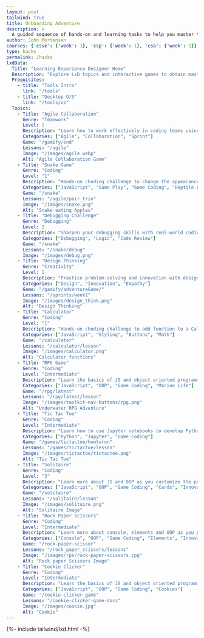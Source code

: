 ```yaml
---
layout: post
tailwind: True
title: Onboarding Adventure
description: >
  A guided sequence of hands-on and learning tasks to help you master the frameworks that power our course.
author: John Mortensen
courses: {'csse': {'week': 1}, 'csp': {'week': 1}, 'csa': {'week': 1}}
type: hacks
permalink: /hacks
lxdData:
  Title: "Learning Experience Designer Home"
  Description: "Explore LxD topics and interactive games to obtain mastery in key oboarding topics... collaboration, design thinking, coding skills, etc."
  Prequisites:
    - title: "Tools Intro"
      link: "/tools"
    - title: "Desktop O/S"
      link: "/tools/os"
  Topics:
    - Title: "Agile Collaboration"
      Genre: "Teamwork"
      Level: 1
      Description: "Learn how to work effectively in coding teams using Agile methods."
      Categories: ["Agile", "Collaboration", "Sprint"]
      Game: "/gamify/end"
      Lessons: "/agile"
      Image: "/images/agile.webp"
      Alt: "Agile Collaboration Game"
    - Title: "Snake Game"
      Genre: "Coding"
      Level: "1"
      Description: "Hands-on choding challenge to change the appearance of the Snake game."
      Categories: ["JavaScript", "Game Play", "Game Coding", "Reptile Life"]
      Game: "/snake"
      Lessons: "/agile/pair_trio"
      Image: "/images/snake.png"
      Alt: "Snake eating Apples"
    - Title: "Debugging Challenge"
      Genre: "Debugging"
      Level: 2
      Description: "Sharpen your debugging skills with real-world coding analysis using inspect."
      Categories: ["Debugging", "Logic", "Code Review"]
      Game: "/snake"
      Lessons: "/snake/debug"
      Image: "/images/debug.png"
    - Title: "Design Thinking"
      Genre: "Creativity"
      Level: 1
      Description: "Practice problem-solving and innovation with design thinking activities."
      Categories: ["Design", "Innovation", "Empathy"]
      Game: "/gamify/adventureGame/"
      Lessons: "/sprints/week1"
      Image: "/images/design_think.png"
      Alt: "Design Thinking"
    - Title: "Calculator"
      Genre: "Coding"
      Level: "1"
      Description: "Hands-on choding challenge to add function to a Calculator."
      Categories: ["JavaScript", "Styling", "Buttons", "Math"]
      Game: "/calculator"
      Lessons: "/calculator/lesson"
      Image: "/images/calculator.png"
      Alt: "Calculator functions"
    - Title: "RPG Game"
      Genre: "Coding"
      Level: "Intermediate"
      Description: "Learn the basics of JS and object oriented programming as you dive deep into the world of game coding. "
      Categories: ["JavaScript", "OOP", "Game Coding", "Marine Life"]
      Game: "/rpg/latest"
      Lessons: "/rpg/latest/lesson"
      Image: "/images/toolkit-nav-buttons/rpg.png"
      Alt: "Underwater RPG Adventure"
    - Title: "Tic Tac Toe"
      Genre: "Coding"
      Level: "Intermediate"
      Description: "Learn how to use Jupyter notebooks to develop Python projects. "
      Categories: ["Python", "Jupyter", "Game Coding"]
      Game: "/games/tictactoe/howtorun"
      Lessons: "/games/tictactoe/lesson"
      Image: "/images/tictactoe/tictactoe.png"
      Alt: "Tic Tac Toe"
    - Title: "Solitaire"
      Genre: "Coding"
      Level: "3"
      Description: "Learn more about JS and OOP as you customize the popular card game solitaire."
      Categories: ["JavaScript", "OOP", "Game Coding", "Cards", "Innovation"]
      Game: "/solitaire"
      Lessons: "/solitaire/lesson"
      Image: "/images/solitaire.png"
      Alt: "Solitaire Image"
    - Title: "Rock Paper Scissors"
      Genre: "Coding"
      Level: "Intermediate"
      Description: "Learn more about console, elements and OOP as you play with Rock Paper Scissors."
      Categories: ["Console", "OOP", "Game Coding", "Elements", "Innovation"]
      Game: "/rock-paper-scissor"
      Lessons: "/rock_paper_scissors/lessons"
      Image: "/images/rps/rock-paper-scissors.jpg"
      Alt: "Rock paper Scissors Image"
    - Title: "Cookie Clicker"
      Genre: "Coding"
      Level: "Intermediate"
      Description: "Learn the basics of JS and object oriented programming as you dive deep into the world of game coding. "
      Categories: ["JavaScript", "OOP", "Game Coding", "Cookies"]
      Game: "/cookie-clicker-game"
      Lessons: "/cookie-clicker-game-docs"
      Image: "/images/cookie.jpg"
      Alt: "Cookie"
---
```

{%- include tailwind/lxd.html -%}
